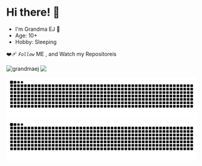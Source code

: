 # Hi there! 👋 
- I'm Grandma EJ 🌸 
- Age: 10+
-  Hobby: Sleeping

❤️‍🩹 *`Follow`* ME , and Watch my Repositoreis

<img align="center" src="https://github-readme-stats.vercel.app/api?username=grandmaej&show_icons=true&locale=en" alt="grandmaej"/>
<img align="center" src="https://github-readme-stats.vercel.app/api/top-langs/?username=GrandmaEJ&layout=compact&theme=radical">  

![Snake animation](https://raw.githubusercontent.com/GrandmaEJ/GrandmaEJ/output/dist/github-snake.svg#gh-light-mode-only)
![Snake animation](https://raw.githubusercontent.com/GrandmaEJ/GrandmaEJ/output/dist/github-snake-dark.svg#gh-dark-mode-only)

